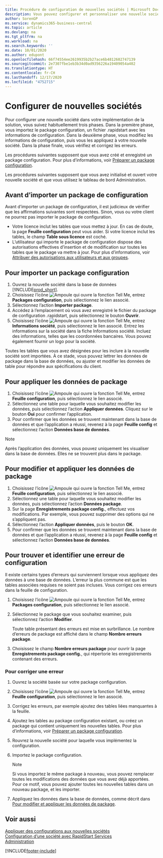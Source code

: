```yaml
---
title: Procédure de configuration de nouvelles sociétés | Microsoft Docs
description: Vous pouvez configurer et personnaliser une nouvelle société que vous avez créée. Pour détailler votre implémentation, vous procédez en trois phases pour terminer votre configuration.
author: SorenGP
ms.service: dynamics365-business-central
ms.topic: article
ms.devlang: na
ms.tgt_pltfrm: na
ms.workload: na
ms.search.keywords: ''
ms.date: 10/01/2020
ms.author: edupont
ms.openlocfilehash: 66f74554ee2619935b2b27ace6b4812602747139
ms.sourcegitcommit: 2e7307fbe1eb3b34d0ad9356226a19409054a402
ms.translationtype: HT
ms.contentlocale: fr-CH
ms.lasthandoff: 12/17/2020
ms.locfileid: "4752715"
---
```

# <a name="configure-new-companies"></a>Configurer de nouvelles sociétés
Pour configurer une nouvelle société dans votre implémentation de la solution, vous suivez habituellement trois phases. Dans la première phase, vous importez le package configuration, un fichier .rapidstart avec les informations de configuration. Dans la deuxième phase, vous modifiez les informations de configuration, puis vous les appliquez à votre nouvelle société. Dans la phase finale, vous vérifiez et corrigez les erreurs.  

Les procédures suivantes supposent que vous avez créé et enregistré un package configuration. Pour plus d’informations, voir [Préparer un package configuration](admin-how-to-prepare-a-configuration-package.md).  

Les procédures suivantes supposent que vous avez initialisé et ouvert votre nouvelle société et que vous utilisez le tableau de bord Administration.

## <a name="before-you-import-a-configuration-package"></a>Avant d’importer un package de configuration
Avant d’importer un package de configuration, il est judicieux de vérifier que les affirmations suivantes sont respectées. Sinon, vous ou votre client ne pourrez pas importer le package de configuration.

* Votre licence inclut les tables que vous mettez à jour. En cas de doute, la page **Feuille configuration** peut vous aider. Si votre licence inclut les tables, le champ **Table sous licence** est coché.  
* L’utilisateur qui importe le package de configuration dispose des autorisations effectives d’insertion et de modification sur toutes les tables que le package va mettre à jour. Pour plus d’informations, voir [Attribuer des autorisations aux utilisateurs et aux groupes](ui-define-granular-permissions.md). 

## <a name="to-import-a-configuration-package"></a>Pour importer un package configuration  
1. Ouvrez la nouvelle société dans la base de données [!INCLUDE[prod_short](includes/prod_short.md)].  
2. Choisissez l’icône ![Ampoule qui ouvre la fonction Tell Me](media/ui-search/search_small.png "Dites-moi ce que vous voulez faire"), entrez **Packages configuration**, puis sélectionnez le lien associé.  
3. Sélectionnez l’action **Importer package**.  
4. Accédez à l’emplacement où vous avez enregistré le fichier du package de configuration .rapidstart, puis sélectionnez le bouton **Ouvrir**.  
5. Choisissez l’icône ![Ampoule qui ouvre la fonction Tell Me](media/ui-search/search_small.png "Dites-moi ce que vous voulez faire"), entrez **Informations société**, puis sélectionnez le lien associé. Entrez les informations sur la société dans la fiche Informations société. Incluez des informations, telles que les coordonnées bancaires. Vous pouvez également fournir un logo pour la société.  

Toutes les tables que vous avez désignées pour les inclure à la nouvelle société sont importées. À ce stade, vous pouvez lettrer les données de package dans la base de données, ou ajuster et modifier les données de table pour répondre aux spécifications du client.  

## <a name="to-apply-package-data"></a>Pour appliquer les données de package  
1. Choisissez l’icône ![Ampoule qui ouvre la fonction Tell Me](media/ui-search/search_small.png "Dites-moi ce que vous voulez faire"), entrez **Feuille configuration**, puis sélectionnez le lien associé.  
2. Sélectionnez une table pour laquelle vous souhaitez modifier les données, puis sélectionnez l’action **Appliquer données**. Cliquez sur le bouton **Oui** pour confirmer l’application.
3. Pour confirmer que les données se trouvent maintenant dans la base de données et que l’application a réussi, revenez à la page **Feuille config** et sélectionnez l’action **Données base de données**.  

> [!NOTE]  
>  Après l’application des données, vous pouvez uniquement les visualiser dans la base de données. Elles ne se trouvent plus dans le package.  

## <a name="to-modify-and-apply-package-data"></a>Pour modifier et appliquer les données de package  
1. Choisissez l’icône ![Ampoule qui ouvre la fonction Tell Me](media/ui-search/search_small.png "Dites-moi ce que vous voulez faire"), entrez **Feuille configuration**, puis sélectionnez le lien associé.  
2. Sélectionnez une table pour laquelle vous souhaitez modifier les données, puis sélectionnez l’action **Données package**.  
3. Sur la page **Enregistrements package config.**, effectuez vos modifications. Par exemple, vous pouvez supprimer des options qui ne s’appliquent pas.  
4. Sélectionnez l’action **Appliquer données**, puis le bouton **OK**.  
5. Pour confirmer que les données se trouvent maintenant dans la base de données et que l’application a réussi, revenez à la page **Feuille config** et sélectionnez l’action **Données base de données**.  

## <a name="to-locate-and-identify-a-configuration-error"></a>Pour trouver et identifier une erreur de configuration  
Il existe certains types d’erreurs qui surviennent lorsque vous appliquez des données à une base de données. L’erreur la plus commune est que les tables associées requises ne soient pas incluses. Vous corrigez ces erreurs dans la feuille de configuration.

1. Choisissez l’icône ![Ampoule qui ouvre la fonction Tell Me](media/ui-search/search_small.png "Dites-moi ce que vous voulez faire"), entrez **Packages configuration**, puis sélectionnez le lien associé.  
2. Sélectionnez le package que vous souhaitez examiner, puis sélectionnez l’action **Modifier**.  

    Toute table présentant des erreurs est mise en surbrillance. Le nombre d’erreurs de package est affiché dans le champ **Nombre erreurs package**.  

3. Choisissez le champ **Nombre erreurs package** pour ouvrir la page **Enregistrements package config.**, qui répertorie les enregistrements contenant des erreurs.  

### <a name="to-fix-an-error"></a>Pour corriger une erreur  
1. Ouvrez la société basée sur votre package configuration.  
2. Choisissez l’icône ![Ampoule qui ouvre la fonction Tell Me](media/ui-search/search_small.png "Dites-moi ce que vous voulez faire"), entrez **Feuille configuration**, puis sélectionnez le lien associé.  
3. Corrigez les erreurs, par exemple ajoutez des tables liées manquantes à la feuille.  
4. Ajoutez les tables au package configuration existant, ou créez un package qui contient uniquement les nouvelles tables. Pour plus d’informations, voir [Préparer un package configuration](admin-how-to-prepare-a-configuration-package.md).  
5. Rouvrez la nouvelle société pour laquelle vous implémentez la configuration.  
6. Importez le package configuration.  

    > [!NOTE]  
    >  Si vous importez le même package à nouveau, vous pouvez remplacer toutes les modifications des données que vous avez déjà apportées. Pour ce motif, vous pouvez ajouter toutes les nouvelles tables dans un nouveau package, et les importer.  

7. Appliquez les données dans la base de données, comme décrit dans [Pour modifier et appliquer les données de package](admin-how-to-configure-new-companies.md#to-modify-and-apply-package-data).

## <a name="see-also"></a>Voir aussi  
[Appliquer des configurations aux nouvelles sociétés](admin-apply-configuration-to-new-companies.md)  
[Configuration d’une société avec RapidStart Services](admin-set-up-a-company-with-rapidstart.md)  
[Administration](admin-setup-and-administration.md)


[!INCLUDE[footer-include](includes/footer-banner.md)]